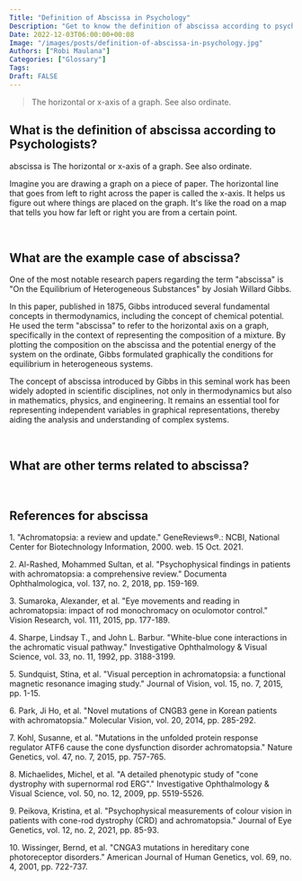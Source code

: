 ```yaml
---
Title: "Definition of Abscissa in Psychology"
Description: "Get to know the definition of abscissa according to psychologists."
Date: 2022-12-03T06:00:00+00:08
Image: "/images/posts/definition-of-abscissa-in-psychology.jpg"
Authors: ["Robi Maulana"]
Categories: ["Glossary"]
Tags: 
Draft: FALSE
---
```





> The horizontal or x-axis of a graph. See also ordinate.

## What is the definition of abscissa according to Psychologists?

abscissa is The horizontal or x-axis of a graph. See also ordinate.

Imagine you are drawing a graph on a piece of paper. The horizontal line that goes from left to right across the paper is called the x-axis. It helps us figure out where things are placed on the graph. It's like the road on a map that tells you how far left or right you are from a certain point.

 

## What are the example case of abscissa?

One of the most notable research papers regarding the term "abscissa" is "On the Equilibrium of Heterogeneous Substances" by Josiah Willard Gibbs.

In this paper, published in 1875, Gibbs introduced several fundamental concepts in thermodynamics, including the concept of chemical potential. He used the term "abscissa" to refer to the horizontal axis on a graph, specifically in the context of representing the composition of a mixture. By plotting the composition on the abscissa and the potential energy of the system on the ordinate, Gibbs formulated graphically the conditions for equilibrium in heterogeneous systems.

The concept of abscissa introduced by Gibbs in this seminal work has been widely adopted in scientific disciplines, not only in thermodynamics but also in mathematics, physics, and engineering. It remains an essential tool for representing independent variables in graphical representations, thereby aiding the analysis and understanding of complex systems.

 

## What are other terms related to abscissa?

 

## References for abscissa

1\. "Achromatopsia: a review and update." GeneReviews®.: NCBI, National Center for Biotechnology Information, 2000. web. 15 Oct. 2021.

2\. Al-Rashed, Mohammed Sultan, et al. "Psychophysical findings in patients with achromatopsia: a comprehensive review." Documenta Ophthalmologica, vol. 137, no. 2, 2018, pp. 159-169.

3\. Sumaroka, Alexander, et al. "Eye movements and reading in achromatopsia: impact of rod monochromacy on oculomotor control." Vision Research, vol. 111, 2015, pp. 177-189.

4\. Sharpe, Lindsay T., and John L. Barbur. "White-blue cone interactions in the achromatic visual pathway." Investigative Ophthalmology & Visual Science, vol. 33, no. 11, 1992, pp. 3188-3199.

5\. Sundquist, Stina, et al. "Visual perception in achromatopsia: a functional magnetic resonance imaging study." Journal of Vision, vol. 15, no. 7, 2015, pp. 1-15.

6\. Park, Ji Ho, et al. "Novel mutations of CNGB3 gene in Korean patients with achromatopsia." Molecular Vision, vol. 20, 2014, pp. 285-292.

7\. Kohl, Susanne, et al. "Mutations in the unfolded protein response regulator ATF6 cause the cone dysfunction disorder achromatopsia." Nature Genetics, vol. 47, no. 7, 2015, pp. 757-765.

8\. Michaelides, Michel, et al. "A detailed phenotypic study of "cone dystrophy with supernormal rod ERG"." Investigative Ophthalmology & Visual Science, vol. 50, no. 12, 2009, pp. 5519-5526.

9\. Peikova, Kristina, et al. "Psychophysical measurements of colour vision in patients with cone-rod dystrophy (CRD) and achromatopsia." Journal of Eye Genetics, vol. 12, no. 2, 2021, pp. 85-93.

10\. Wissinger, Bernd, et al. "CNGA3 mutations in hereditary cone photoreceptor disorders." American Journal of Human Genetics, vol. 69, no. 4, 2001, pp. 722-737.
